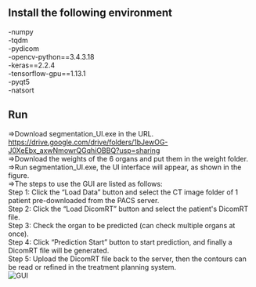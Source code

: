 ## Install the following environment<br>
-numpy<br>
-tqdm<br>
-pydicom<br>
-opencv-python==3.4.3.18<br>
-keras==2.2.4<br>
-tensorflow-gpu==1.13.1<br>
-pyqt5<br>
-natsort<br>

## Run<br>
=>Download segmentation_UI.exe in the URL.<br>
  https://drive.google.com/drive/folders/1bJewOG-J0XeEbx_axwNmowrQGqhiOBBQ?usp=sharing <br>
=>Download the weights of the 6 organs and put them in the weight folder.<br>
=>Run segmentation_UI.exe, the UI interface will appear, as shown in the figure.<br>
=>The steps to use the GUI are listed as follows: <br>
Step 1: Click the “Load Data” button and select the CT image folder of 1 patient pre-downloaded from the PACS server.<br>
Step 2: Click the “Load DicomRT” button and select the patient's DicomRT file.<br>
Step 3: Check the organ to be predicted (can check multiple organs at once).<br>
Step 4: Click “Prediction Start” button to start prediction, and finally a DicomRT file will be generated.<br>
Step 5: Upload the DicomRT file back to the server, then the contours can be read or refined in the treatment planning system.<br>
![GUI](https://user-images.githubusercontent.com/81366172/113831011-c08ad500-97b9-11eb-9c4d-42eea230b92f.jpg)

